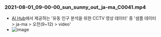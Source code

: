 


### 2021-08-01_09-00-00_sun_sunny_out_ja-ma_C0041.mp4
- [AI Hub](https://aihub.or.kr/)에서 제공하는 '유동 인구 분석을 위한 CCTV 영상 데이터' 중 '샘플 데이터 > ja-ma > 오전(9~12) > video'
- ![image](https://github.com/secutron/TesTime/assets/1733748/f34621a5-6aaa-4e7c-a7de-074c390c5903)

